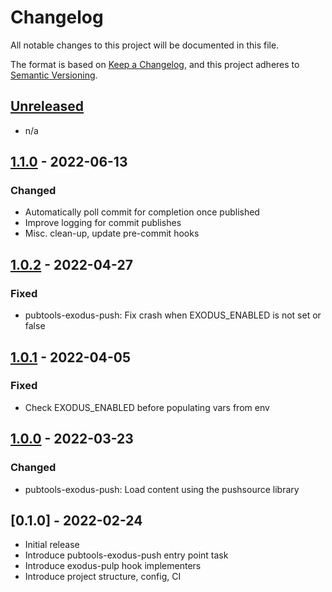 # Changelog

All notable changes to this project will be documented in this file.

The format is based on [Keep a Changelog](https://keepachangelog.com/en/1.0.0/),
and this project adheres to [Semantic Versioning](https://semver.org/spec/v2.0.0.html).

## [Unreleased]

- n/a

## [1.1.0] - 2022-06-13

### Changed

- Automatically poll commit for completion once published
- Improve logging for commit publishes
- Misc. clean-up, update pre-commit hooks

## [1.0.2] - 2022-04-27

### Fixed

- pubtools-exodus-push: Fix crash when EXODUS_ENABLED is not set or false

## [1.0.1] - 2022-04-05

### Fixed

- Check EXODUS_ENABLED before populating vars from env 

## [1.0.0] - 2022-03-23

### Changed

- pubtools-exodus-push: Load content using the pushsource library

## [0.1.0] - 2022-02-24

- Initial release
- Introduce pubtools-exodus-push entry point task
- Introduce exodus-pulp hook implementers
- Introduce project structure, config, CI

[Unreleased]: https://github.com/release-enineering/pubtools-exodus/compare/v1.1.0...HEAD
[1.1.0]: https://github.com/release-engineering/pubtools-exodus/compare/v1.0.2...v1.1.0
[1.0.2]: https://github.com/release-engineering/pubtools-exodus/compare/v1.0.1...v1.0.2
[1.0.1]: https://github.com/release-engineering/pubtools-exodus/compare/v1.0.0...v1.0.1
[1.0.0]: https://github.com/release-engineering/pubtools-exodus/compare/v0.1.0...v1.0.0
